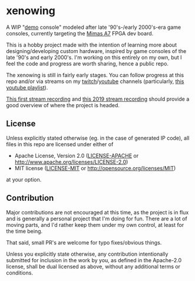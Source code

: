 # xenowing

A WIP "[demo](https://en.wikipedia.org/wiki/Demoscene) console" modeled after late '90's-/early 2000's-era game consoles, currently targeting the [Mimas A7](https://numato.com/product/mimas-a7-artix-7-fpga-development-board-with-ddr-sdram-and-gigabit-ethernet) FPGA dev board.

This is a hobby project made with the intention of learning more about designing/developing custom hardware, inspired by game consoles of the late '90's and early 2000's. I'm working on this entirely on my own, but I feel the code and progress are worth sharing, hence a public repo.

The xenowing is still in fairly early stages. You can follow progress at this repo and/or via streams on my [twitch](https://www.twitch.tv/ferrisstreamsstuff)/[youtube](https://www.youtube.com/channel/UC4mpLlHn0FOekNg05yCnkzQ) channels (particularly, [this youtube playlist](https://www.youtube.com/playlist?list=PL-sXmdrqqYYeDcTxD-t6i-lgzmzbjKOBe)).

[This first stream recording](https://www.youtube.com/watch?v=MSWyQJO0ho0&list=PL-sXmdrqqYYeDcTxD-t6i-lgzmzbjKOBe&index=1) and [this 2019 stream recording](https://www.youtube.com/watch?v=kVqGz1IXEIA&list=PL-sXmdrqqYYeDcTxD-t6i-lgzmzbjKOBe&index=11) should provide a good overview of where the project is headed.

## License

Unless explicitly stated otherwise (eg. in the case of generated IP code), all files in this repo are licensed under either of

 * Apache License, Version 2.0
   ([LICENSE-APACHE](LICENSE-APACHE) or http://www.apache.org/licenses/LICENSE-2.0)
 * MIT license
   ([LICENSE-MIT](LICENSE-MIT) or http://opensource.org/licenses/MIT)

at your option.

## Contribution

Major contributions are not encouraged at this time, as the project is in flux and is generally a personal project that I'm doing for fun. There are a lot of moving parts, and I'd rather keep them under my own control, at least for the time being.

That said, small PR's are welcome for typo fixes/obvious things.

Unless you explicitly state otherwise, any contribution intentionally submitted
for inclusion in the work by you, as defined in the Apache-2.0 license, shall be
dual licensed as above, without any additional terms or conditions.
